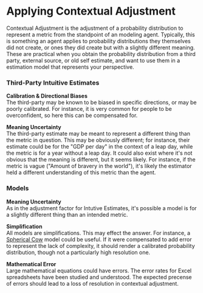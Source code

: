 # Applying Contextual Adjustment

Contextual Adjustment is the adjustment of a probability distribution to represent a metric from the standpoint of an modeling agent. Typically, this is something an agent applies to probability distributions they themselves did not create, or ones they did create but with a slightly different meaning. These are practical when you obtain the probability distribution from a third party, external source, or old self estimate, and want to use them in a estimation model that represents your perspective.

### Third-Party Intuitive Estimates
**Calibration & Directional Biases**  
The third-party may be known to be biased in specific directions, or may be poorly calibrated. For instance, it is very common for people to be overconfident, so here this can be compensated for.

**Meaning Uncertainty**  
The third-party estimate may be meant to represent a different thing than the metric in question. This may be obviously different; for instance, their estimate could be for the "GDP per day" in the context of a leap day, while the metric is for a year without a leap day. It could also exist where it's not obvious that the meaning is different, but it seems likely. For instance, if the metric is vague ("Amount of bravery in the world"), it's likely the estimator held a different understanding of this metric than the agent.

###  Models
**Meaning Uncertainty**  
As in the adjustment factor for Intutive Estimates, it's possible a model is for a slightly different thing than an intended metric.

**Simplification**  
All models are simplifications. This may effect the answer. For instance, a [Spherical Cow](https://en.wikipedia.org/wiki/Spherical_cow) model could be useful. If it were compensated to add error to represent the lack of complexity, it should render a calibrated probability distribution, though not a particularly high resolution one.

**Mathematical Error**  
Large mathematical equations could have errors. The error rates for Excel spreadsheets have been studied and understood. The expected precense of errors should lead to a loss of resolution in contextual adjustment.
